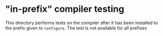 # "in-prefix" compiler testing

This directory performs tests on the compiler after it has been installed to the
prefix given to `configure`. The test is not available for all prefixes
